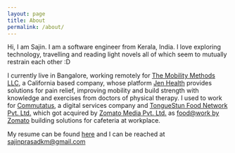 ```yaml
---
layout: page
title: About
permalink: /about/
---
```


Hi, I am Sajin. I am a software engineer from Kerala, India. I love exploring technology, travelling and reading light novels all of which seem to mutually restrain each other :D
 
I currently live in Bangalore, working remotely for [The Mobility Methods LLC](https://jen.health), a California based company, whose platform [Jen Health](https://jen.health) provides solutions for pain relief, improving mobility and build strength with knowledge and exercises from doctors of physical therapy. I used to work for [Commutatus](https://commutatus.com), a digital services company and [TongueStun Food Network Pvt. Ltd.](https://www.tonguestun.com) which got acquired by [Zomato Media Pvt. Ltd.](https://www.zomato.com) as [food@work by Zomato](https://www.zomato.com/business/foodatwork) building solutions for cafeteria at workplace.
  
My resume can be found [here](http://sajinmp.com/resume/sajin-resume.pdf) and I can be reached at sajinprasadkm@gmail.com
